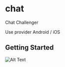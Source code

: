 # chat

Chat Challenger

Use provider 
Android / iOS


## Getting Started

![Alt Text](https://media.giphy.com/media/iFDbLZsD0B8DOVrvjT/giphy.gif)
